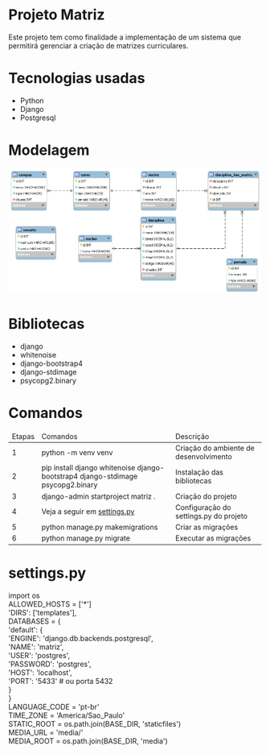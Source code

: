 # Projeto Matriz

Este projeto tem como finalidade a implementação de um sistema que permitirá gerenciar a criação de matrizes curriculares.

# Tecnologias usadas

<ul>
    <li>Python</li>
    <li>Django</li>
    <li>Postgresql</li>
</ul>

# Modelagem

<center>
    <img src="https://github.com/sousagomide/matriz-django/blob/main/database/model_img.png" alt="Modelagem do Banco de Dados"/>
</center>

# Bibliotecas

<ul>
    <li>django</li>
    <li>whitenoise</li>
    <li>django-bootstrap4</li>
    <li>django-stdimage</li>
    <li>psycopg2.binary</li>
</ul>

# Comandos

<table>
    <thead>
        <tr>
            <td>Etapas</td>
            <td>Comandos</td>
            <td>Descrição</td>
        </tr>
    </thead>
    <tbody>
        <tr>
            <td>1</td>
            <td>python -m venv venv</td>
            <td>Criação do ambiente de desenvolvimento</td>
        </tr>
        <tr>
            <td>2</td>
            <td>pip install django whitenoise django-bootstrap4 django-stdimage psycopg2.binary</td>
            <td>Instalação das bibliotecas</td>
        </tr>
        <tr>
            <td>3</td>
            <td>django-admin startproject matriz .</td>
            <td>Criação do projeto</td>
        </tr>
        <tr>
            <td>4</td>
            <td>Veja a seguir em <a href="https://github.com/sousagomide/matriz-django#settingspy">settings.py</a></td>
            <td>Configuração do settings.py do projeto</td>
        </tr>
        <tr>
            <td>5</td>
            <td>python manage.py makemigrations</td>
            <td>Criar as migrações</td>
        </tr>
        <tr>
            <td>6</td>
            <td>python manage.py migrate</td>
            <td>Executar as migrações</td>
        </tr>
    </tbody>
</table>

# settings.py

<p>
import os<br/>
ALLOWED_HOSTS = ['*']<br/>
'DIRS': ['templates'],<br/>
DATABASES = {<br/>
    'default': {<br/>
        'ENGINE': 'django.db.backends.postgresql',<br/>
        'NAME': 'matriz',<br/>
        'USER': 'postgres',<br/>
        'PASSWORD': 'postgres',<br/>
        'HOST': 'localhost',<br/>
        'PORT': '5433' # ou porta 5432<br/>
    }<br/>
}<br/>
LANGUAGE_CODE = 'pt-br'<br/>
TIME_ZONE = 'America/Sao_Paulo'<br/>
STATIC_ROOT = os.path.join(BASE_DIR, 'staticfiles')<br/>
MEDIA_URL = 'media/'<br/>
MEDIA_ROOT = os.path.join(BASE_DIR, 'media')
</p>
